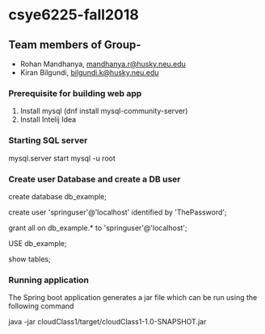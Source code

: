 # csye6225-fall2018
## Team members of Group-
* Rohan Mandhanya, mandhanya.r@husky.neu.edu
* Kiran Bilgundi, bilgundi.k@husky.neu.edu

### Prerequisite for building web app
1. Install mysql (dnf install mysql-community-server)
2. Install Intelij Idea

### Starting SQL server 
mysql.server start
mysql -u root

### Create user Database and create a DB user
create database db_example;

create user 'springuser'@'localhost' identified by 'ThePassword';

grant all on db_example.* to 'springuser'@'localhost';

USE db_example;

show tables;

### Running application

The Spring boot application generates a jar file which can be run using the following command 

java -jar cloudClass1/target/cloudClass1-1.0-SNAPSHOT.jar

